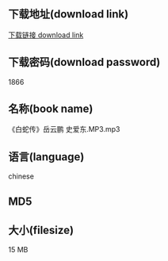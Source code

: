 ## 下载地址(download link)
[下载链接 download link](https://tutu365.netlify.app/?s=%E3%80%8A%E7%99%BD%E8%9B%87%E4%BC%A0%E3%80%8B%E5%B2%B3%E4%BA%91%E9%B9%8F+%E5%8F%B2%E7%88%B1%E4%B8%9C.MP3)

## 下载密码(download password)
1866

## 名称(book name)
《白蛇传》岳云鹏 史爱东.MP3.mp3

## 语言(language)
chinese

## MD5


## 大小(filesize)
15 MB
